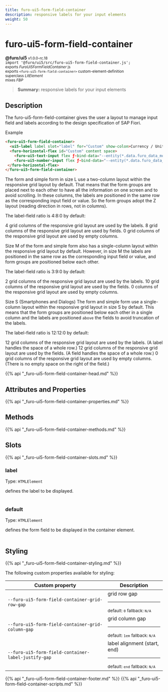 ```yaml
---
title: furo-ui5-form-field-container
description: responsive labels for your input elements
weight: 50
---
```


# furo-ui5-form-field-container
**@furo/ui5** <small>v1.0.0-rc.18</small>
<br>`import '@furo/ui5/src/furo-ui5-form-field-container.js';`<small>
<br>exports *FuroUi5FormFieldContainer* js
<br>exports `<furo-ui5-form-field-container>` custom-element-definition
<br>superclass *LitElement*
<br> mixes *FBP*</small>

> **Summary:** responsive labels for your input elements

## Description

The furo-ui5-form-field-container gives the user a layout to manage
input field and labels according to the design specification of SAP Fiori.

Example

```html
<furo-ui5-form-field-container>
  <ui5-label label slot="label" for="Custom" show-colon>Currency / Units (custom)</ui5-label>
  <furo-horizontal-flex id="Custom" content space>
    <furo-ui5-text-input flex ƒ-bind-data="--entity(*.data.furo_data_money_input.currency_code)"></furo-ui5-text-input>
    <furo-ui5-number-input flex ƒ-bind-data="--entity(*.data.furo_data_money_input.units)"></furo-ui5-number-input>
 </furo-horizontal-flex>
</furo-ui5-form-field-container>
```

The form and simple form in size L use a two-column layout within the responsive grid layout by default.
That means that the form groups are placed next to each other to have all the information on one screen and to
avoid scrolling. In these columns, the labels are positioned in the same row as the corresponding input field or value.
So the form groups adopt the Z layout (reading direction in rows, not in columns).

The label-field ratio is 4:8:0 by default:

4 grid columns of the responsive grid layout are used by the labels.
8 grid columns of the responsive grid layout are used by fields.
0 grid columns of the responsive grid layout are used by empty columns.


Size M of the form and simple form also has a single-column layout within the responsive grid layout by default.
However, in size M the labels are positioned in the same row as the corresponding input field or value, and form
groups are positioned below each other.

The label-field ratio is 3:9:0 by default:

2 grid columns of the responsive grid layout are used by the labels.
10 grid columns of the responsive grid layout are used by the fields.
0 columns of the responsive grid layout are used by empty columns.


Size S (Smartphones and Dialogs)
The form and simple form use a single-column layout within the responsive grid layout in size S by default.
This means that the form groups are positioned below each other in a single column and the labels are positioned
`above` the fields to avoid truncation of the labels.

The label-field ratio is 12:12:0 by default:

12 grid columns of the responsive grid layout are used by the labels.
(A label handles the space of a whole row.)
12 grid columns of the responsive grid layout are used by the fields.
(A field handles the space of a whole row.)
0 grid columns of the responsive grid layout are used by empty columns.
(There is no empty space on the right of the field.)

{{% api "_furo-ui5-form-field-container-head.md" %}}

## Attributes and Properties
{{% api "_furo-ui5-form-field-container-properties.md" %}}






## Methods
{{% api "_furo-ui5-form-field-container-methods.md" %}}







## Slots
{{% api "_furo-ui5-form-field-container-slots.md" %}}

### **label**
Type: `HTMLElement`

defines the label to be displayed.
<br><br>
### **default**
Type: `HTMLElement`

defines the form field to be displayed in the container element.
<br><br>
## Styling
{{% api "_furo-ui5-form-field-container-styling.md" %}}

The following custom properties  available for styling:

Custom property | Description
----------------|-------------
`--furo-ui5-form-field-container-grid-row-gap` | grid row gap <hr> <small>default: `0`</small> <small>fallback: `N/A`</small>
`--furo-ui5-form-field-container-grid-column-gap` | grid column gap <hr> <small>default: `1em`</small> <small>fallback: `N/A`</small>
`--furo-ui5-form-field-container-label-justify-gap` | label alignment (start, end) <hr> <small>default: `end`</small> <small>fallback: `N/A`</small>

{{% api "_furo-ui5-form-field-container-footer.md" %}}
{{% api "_furo-ui5-form-field-container-scripts.md" %}}
